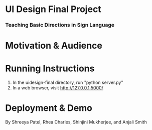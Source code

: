 # UI Design Final Project
### Teaching Basic Directions in Sign Language

# Motivation & Audience

# Running Instructions
1. In the uidesign-final directory, run "python server.py"
2. In a web browser, visit http://127.0.0.1:5000/
# Deployment & Demo

By Shreeya Patel, Rhea Charles, Shinjini Mukherjee, and Anjali Smith
